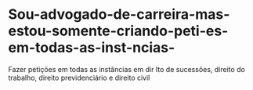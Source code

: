 # Sou-advogado-de-carreira-mas-estou-somente-criando-peti-es-em-todas-as-inst-ncias-
Fazer petições em todas as instâncias em dir Ito de sucessões, direito do trabalho, direito previdenciário e direito civil
